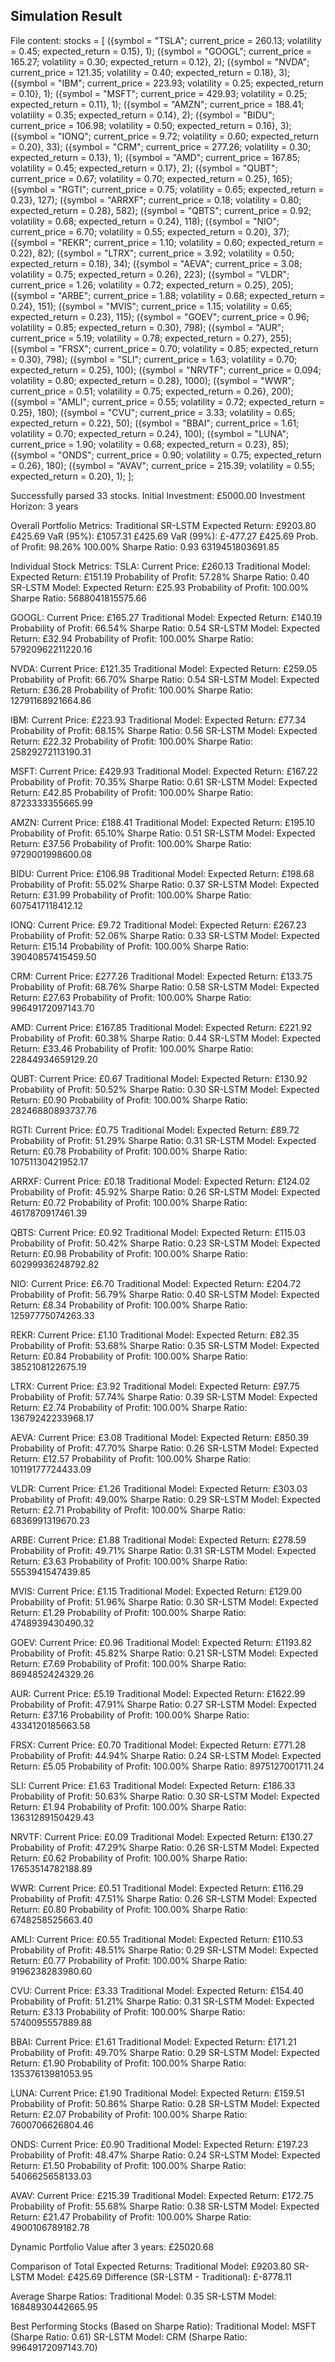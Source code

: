 ## Simulation Result
File content:
stocks = [
  ({symbol = "TSLA"; current_price = 260.13; volatility = 0.45; expected_return = 0.15}, 1);
  ({symbol = "GOOGL"; current_price = 165.27; volatility = 0.30; expected_return = 0.12}, 2);
  ({symbol = "NVDA"; current_price = 121.35; volatility = 0.40; expected_return = 0.18}, 3);
  ({symbol = "IBM"; current_price = 223.93; volatility = 0.25; expected_return = 0.10}, 1);
  ({symbol = "MSFT"; current_price = 429.93; volatility = 0.25; expected_return = 0.11}, 1);
  ({symbol = "AMZN"; current_price = 188.41; volatility = 0.35; expected_return = 0.14}, 2);
  ({symbol = "BIDU"; current_price = 106.98; volatility = 0.50; expected_return = 0.16}, 3);
  ({symbol = "IONQ"; current_price = 9.72; volatility = 0.60; expected_return = 0.20}, 33);
  ({symbol = "CRM"; current_price = 277.26; volatility = 0.30; expected_return = 0.13}, 1);
  ({symbol = "AMD"; current_price = 167.85; volatility = 0.45; expected_return = 0.17}, 2);
  ({symbol = "QUBT"; current_price = 0.67; volatility = 0.70; expected_return = 0.25}, 165);
  ({symbol = "RGTI"; current_price = 0.75; volatility = 0.65; expected_return = 0.23}, 127);
  ({symbol = "ARRXF"; current_price = 0.18; volatility = 0.80; expected_return = 0.28}, 582);
  ({symbol = "QBTS"; current_price = 0.92; volatility = 0.68; expected_return = 0.24}, 118);
  ({symbol = "NIO"; current_price = 6.70; volatility = 0.55; expected_return = 0.20}, 37);
  ({symbol = "REKR"; current_price = 1.10; volatility = 0.60; expected_return = 0.22}, 82);
  ({symbol = "LTRX"; current_price = 3.92; volatility = 0.50; expected_return = 0.18}, 34);
  ({symbol = "AEVA"; current_price = 3.08; volatility = 0.75; expected_return = 0.26}, 223);
  ({symbol = "VLDR"; current_price = 1.26; volatility = 0.72; expected_return = 0.25}, 205);
  ({symbol = "ARBE"; current_price = 1.88; volatility = 0.68; expected_return = 0.24}, 151);
  ({symbol = "MVIS"; current_price = 1.15; volatility = 0.65; expected_return = 0.23}, 115);
  ({symbol = "GOEV"; current_price = 0.96; volatility = 0.85; expected_return = 0.30}, 798);
  ({symbol = "AUR"; current_price = 5.19; volatility = 0.78; expected_return = 0.27}, 255);
  ({symbol = "FRSX"; current_price = 0.70; volatility = 0.85; expected_return = 0.30}, 798);
  ({symbol = "SLI"; current_price = 1.63; volatility = 0.70; expected_return = 0.25}, 100);
  ({symbol = "NRVTF"; current_price = 0.094; volatility = 0.80; expected_return = 0.28}, 1000);
  ({symbol = "WWR"; current_price = 0.51; volatility = 0.75; expected_return = 0.26}, 200);
  ({symbol = "AMLI"; current_price = 0.55; volatility = 0.72; expected_return = 0.25}, 180);
  ({symbol = "CVU"; current_price = 3.33; volatility = 0.65; expected_return = 0.22}, 50);
  ({symbol = "BBAI"; current_price = 1.61; volatility = 0.70; expected_return = 0.24}, 100);
  ({symbol = "LUNA"; current_price = 1.90; volatility = 0.68; expected_return = 0.23}, 85);
  ({symbol = "ONDS"; current_price = 0.90; volatility = 0.75; expected_return = 0.26}, 180);
  ({symbol = "AVAV"; current_price = 215.39; volatility = 0.55; expected_return = 0.20}, 1);
];

Successfully parsed 33 stocks.
Initial Investment: £5000.00
Investment Horizon: 3 years

Overall Portfolio Metrics:
                   Traditional   SR-LSTM
Expected Return:   £9203.80         £425.69
VaR (95%):        £1057.31         £425.69
VaR (99%):        £-477.27         £425.69
Prob. of Profit:   98.26%         100.00%
Sharpe Ratio:      0.93           6319451803691.85

Individual Stock Metrics:
TSLA:
  Current Price: £260.13
  Traditional Model:
    Expected Return: £151.19
    Probability of Profit: 57.28%
    Sharpe Ratio: 0.40
  SR-LSTM Model:
    Expected Return: £25.93
    Probability of Profit: 100.00%
    Sharpe Ratio: 5688041815575.66

GOOGL:
  Current Price: £165.27
  Traditional Model:
    Expected Return: £140.19
    Probability of Profit: 66.54%
    Sharpe Ratio: 0.54
  SR-LSTM Model:
    Expected Return: £32.94
    Probability of Profit: 100.00%
    Sharpe Ratio: 57920962211220.16

NVDA:
  Current Price: £121.35
  Traditional Model:
    Expected Return: £259.05
    Probability of Profit: 66.70%
    Sharpe Ratio: 0.54
  SR-LSTM Model:
    Expected Return: £36.28
    Probability of Profit: 100.00%
    Sharpe Ratio: 12791168921664.86

IBM:
  Current Price: £223.93
  Traditional Model:
    Expected Return: £77.34
    Probability of Profit: 68.15%
    Sharpe Ratio: 0.56
  SR-LSTM Model:
    Expected Return: £22.32
    Probability of Profit: 100.00%
    Sharpe Ratio: 25829272113190.31

MSFT:
  Current Price: £429.93
  Traditional Model:
    Expected Return: £167.22
    Probability of Profit: 70.35%
    Sharpe Ratio: 0.61
  SR-LSTM Model:
    Expected Return: £42.85
    Probability of Profit: 100.00%
    Sharpe Ratio: 8723333355665.99

AMZN:
  Current Price: £188.41
  Traditional Model:
    Expected Return: £195.10
    Probability of Profit: 65.10%
    Sharpe Ratio: 0.51
  SR-LSTM Model:
    Expected Return: £37.56
    Probability of Profit: 100.00%
    Sharpe Ratio: 9729001998600.08

BIDU:
  Current Price: £106.98
  Traditional Model:
    Expected Return: £198.68
    Probability of Profit: 55.02%
    Sharpe Ratio: 0.37
  SR-LSTM Model:
    Expected Return: £31.99
    Probability of Profit: 100.00%
    Sharpe Ratio: 6075417118412.12

IONQ:
  Current Price: £9.72
  Traditional Model:
    Expected Return: £267.23
    Probability of Profit: 52.06%
    Sharpe Ratio: 0.33
  SR-LSTM Model:
    Expected Return: £15.14
    Probability of Profit: 100.00%
    Sharpe Ratio: 39040857415459.50

CRM:
  Current Price: £277.26
  Traditional Model:
    Expected Return: £133.75
    Probability of Profit: 68.76%
    Sharpe Ratio: 0.58
  SR-LSTM Model:
    Expected Return: £27.63
    Probability of Profit: 100.00%
    Sharpe Ratio: 99649172097143.70

AMD:
  Current Price: £167.85
  Traditional Model:
    Expected Return: £221.92
    Probability of Profit: 60.38%
    Sharpe Ratio: 0.44
  SR-LSTM Model:
    Expected Return: £33.46
    Probability of Profit: 100.00%
    Sharpe Ratio: 22844934659129.20

QUBT:
  Current Price: £0.67
  Traditional Model:
    Expected Return: £130.92
    Probability of Profit: 50.52%
    Sharpe Ratio: 0.30
  SR-LSTM Model:
    Expected Return: £0.90
    Probability of Profit: 100.00%
    Sharpe Ratio: 28246880893737.76

RGTI:
  Current Price: £0.75
  Traditional Model:
    Expected Return: £89.72
    Probability of Profit: 51.29%
    Sharpe Ratio: 0.31
  SR-LSTM Model:
    Expected Return: £0.78
    Probability of Profit: 100.00%
    Sharpe Ratio: 10751130421952.17

ARRXF:
  Current Price: £0.18
  Traditional Model:
    Expected Return: £124.02
    Probability of Profit: 45.92%
    Sharpe Ratio: 0.26
  SR-LSTM Model:
    Expected Return: £0.72
    Probability of Profit: 100.00%
    Sharpe Ratio: 4617870917461.39

QBTS:
  Current Price: £0.92
  Traditional Model:
    Expected Return: £115.03
    Probability of Profit: 50.42%
    Sharpe Ratio: 0.23
  SR-LSTM Model:
    Expected Return: £0.98
    Probability of Profit: 100.00%
    Sharpe Ratio: 60299936248792.82

NIO:
  Current Price: £6.70
  Traditional Model:
    Expected Return: £204.72
    Probability of Profit: 56.79%
    Sharpe Ratio: 0.40
  SR-LSTM Model:
    Expected Return: £8.34
    Probability of Profit: 100.00%
    Sharpe Ratio: 12597775074263.33

REKR:
  Current Price: £1.10
  Traditional Model:
    Expected Return: £82.35
    Probability of Profit: 53.68%
    Sharpe Ratio: 0.35
  SR-LSTM Model:
    Expected Return: £0.84
    Probability of Profit: 100.00%
    Sharpe Ratio: 3852108122675.19

LTRX:
  Current Price: £3.92
  Traditional Model:
    Expected Return: £97.75
    Probability of Profit: 57.74%
    Sharpe Ratio: 0.39
  SR-LSTM Model:
    Expected Return: £2.74
    Probability of Profit: 100.00%
    Sharpe Ratio: 13679242233968.17

AEVA:
  Current Price: £3.08
  Traditional Model:
    Expected Return: £850.39
    Probability of Profit: 47.70%
    Sharpe Ratio: 0.26
  SR-LSTM Model:
    Expected Return: £12.57
    Probability of Profit: 100.00%
    Sharpe Ratio: 10119177724433.09

VLDR:
  Current Price: £1.26
  Traditional Model:
    Expected Return: £303.03
    Probability of Profit: 49.00%
    Sharpe Ratio: 0.29
  SR-LSTM Model:
    Expected Return: £2.71
    Probability of Profit: 100.00%
    Sharpe Ratio: 6836991319670.23

ARBE:
  Current Price: £1.88
  Traditional Model:
    Expected Return: £278.59
    Probability of Profit: 49.71%
    Sharpe Ratio: 0.31
  SR-LSTM Model:
    Expected Return: £3.63
    Probability of Profit: 100.00%
    Sharpe Ratio: 5553941547439.85

MVIS:
  Current Price: £1.15
  Traditional Model:
    Expected Return: £129.00
    Probability of Profit: 51.96%
    Sharpe Ratio: 0.30
  SR-LSTM Model:
    Expected Return: £1.29
    Probability of Profit: 100.00%
    Sharpe Ratio: 4748939430490.32

GOEV:
  Current Price: £0.96
  Traditional Model:
    Expected Return: £1193.82
    Probability of Profit: 45.82%
    Sharpe Ratio: 0.21
  SR-LSTM Model:
    Expected Return: £7.69
    Probability of Profit: 100.00%
    Sharpe Ratio: 8694852424329.26

AUR:
  Current Price: £5.19
  Traditional Model:
    Expected Return: £1622.99
    Probability of Profit: 47.91%
    Sharpe Ratio: 0.27
  SR-LSTM Model:
    Expected Return: £37.16
    Probability of Profit: 100.00%
    Sharpe Ratio: 4334120185663.58

FRSX:
  Current Price: £0.70
  Traditional Model:
    Expected Return: £771.28
    Probability of Profit: 44.94%
    Sharpe Ratio: 0.24
  SR-LSTM Model:
    Expected Return: £5.05
    Probability of Profit: 100.00%
    Sharpe Ratio: 8975127001711.24

SLI:
  Current Price: £1.63
  Traditional Model:
    Expected Return: £186.33
    Probability of Profit: 50.63%
    Sharpe Ratio: 0.30
  SR-LSTM Model:
    Expected Return: £1.94
    Probability of Profit: 100.00%
    Sharpe Ratio: 13631289150429.43

NRVTF:
  Current Price: £0.09
  Traditional Model:
    Expected Return: £130.27
    Probability of Profit: 47.29%
    Sharpe Ratio: 0.26
  SR-LSTM Model:
    Expected Return: £0.62
    Probability of Profit: 100.00%
    Sharpe Ratio: 17653514782188.89

WWR:
  Current Price: £0.51
  Traditional Model:
    Expected Return: £116.29
    Probability of Profit: 47.51%
    Sharpe Ratio: 0.26
  SR-LSTM Model:
    Expected Return: £0.80
    Probability of Profit: 100.00%
    Sharpe Ratio: 6748258525663.40

AMLI:
  Current Price: £0.55
  Traditional Model:
    Expected Return: £110.53
    Probability of Profit: 48.51%
    Sharpe Ratio: 0.29
  SR-LSTM Model:
    Expected Return: £0.77
    Probability of Profit: 100.00%
    Sharpe Ratio: 9196238283980.60

CVU:
  Current Price: £3.33
  Traditional Model:
    Expected Return: £154.40
    Probability of Profit: 51.21%
    Sharpe Ratio: 0.31
  SR-LSTM Model:
    Expected Return: £3.13
    Probability of Profit: 100.00%
    Sharpe Ratio: 5740095557889.88

BBAI:
  Current Price: £1.61
  Traditional Model:
    Expected Return: £171.21
    Probability of Profit: 49.70%
    Sharpe Ratio: 0.29
  SR-LSTM Model:
    Expected Return: £1.90
    Probability of Profit: 100.00%
    Sharpe Ratio: 13537613981053.95

LUNA:
  Current Price: £1.90
  Traditional Model:
    Expected Return: £159.51
    Probability of Profit: 50.86%
    Sharpe Ratio: 0.28
  SR-LSTM Model:
    Expected Return: £2.07
    Probability of Profit: 100.00%
    Sharpe Ratio: 7600706626804.46

ONDS:
  Current Price: £0.90
  Traditional Model:
    Expected Return: £197.23
    Probability of Profit: 48.47%
    Sharpe Ratio: 0.24
  SR-LSTM Model:
    Expected Return: £1.50
    Probability of Profit: 100.00%
    Sharpe Ratio: 5406625658133.03

AVAV:
  Current Price: £215.39
  Traditional Model:
    Expected Return: £172.75
    Probability of Profit: 55.68%
    Sharpe Ratio: 0.38
  SR-LSTM Model:
    Expected Return: £21.47
    Probability of Profit: 100.00%
    Sharpe Ratio: 4900106789182.78

Dynamic Portfolio Value after 3 years: £25020.68

Comparison of Total Expected Returns:
Traditional Model: £9203.80
SR-LSTM Model: £425.69
Difference (SR-LSTM - Traditional): £-8778.11

Average Sharpe Ratios:
Traditional Model: 0.35
SR-LSTM Model: 16848930442665.95

Best Performing Stocks (Based on Sharpe Ratio):
Traditional Model: MSFT (Sharpe Ratio: 0.61)
SR-LSTM Model: CRM (Sharpe Ratio: 99649172097143.70)
